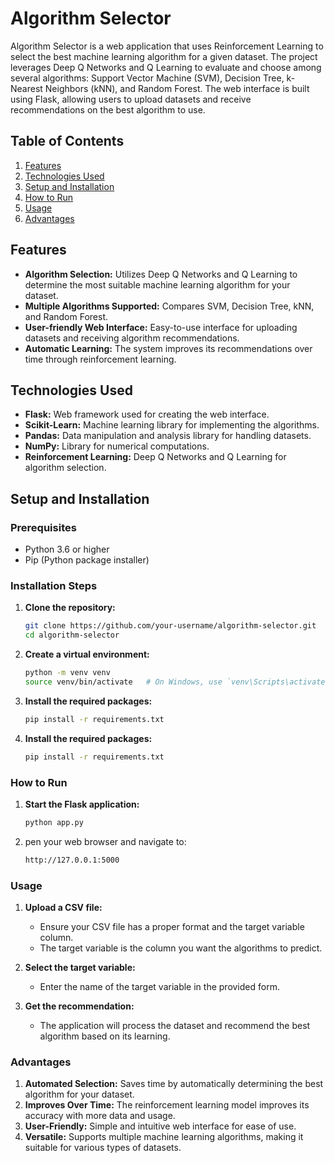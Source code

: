 # Algorithm Selector

Algorithm Selector is a web application that uses Reinforcement Learning to select the best machine learning algorithm for a given dataset. The project leverages Deep Q Networks and Q Learning to evaluate and choose among several algorithms: Support Vector Machine (SVM), Decision Tree, k-Nearest Neighbors (kNN), and Random Forest. The web interface is built using Flask, allowing users to upload datasets and receive recommendations on the best algorithm to use.

## Table of Contents

1. [Features](#features)
2. [Technologies Used](#technologies-used)
3. [Setup and Installation](#setup-and-installation)
4. [How to Run](#how-to-run)
5. [Usage](#usage)
6. [Advantages](#advantages)

## Features

- **Algorithm Selection:** Utilizes Deep Q Networks and Q Learning to determine the most suitable machine learning algorithm for your dataset.
- **Multiple Algorithms Supported:** Compares SVM, Decision Tree, kNN, and Random Forest.
- **User-friendly Web Interface:** Easy-to-use interface for uploading datasets and receiving algorithm recommendations.
- **Automatic Learning:** The system improves its recommendations over time through reinforcement learning.

## Technologies Used

- **Flask:** Web framework used for creating the web interface.
- **Scikit-Learn:** Machine learning library for implementing the algorithms.
- **Pandas:** Data manipulation and analysis library for handling datasets.
- **NumPy:** Library for numerical computations.
- **Reinforcement Learning:** Deep Q Networks and Q Learning for algorithm selection.

## Setup and Installation

### Prerequisites

- Python 3.6 or higher
- Pip (Python package installer)

### Installation Steps

1. **Clone the repository:**
   ```bash
   git clone https://github.com/your-username/algorithm-selector.git
   cd algorithm-selector
   ```
   
2. **Create a virtual environment:**
   ```bash
   python -m venv venv
   source venv/bin/activate   # On Windows, use `venv\Scripts\activate`
   ```
3. **Install the required packages:**
   ```bash
   pip install -r requirements.txt
    ```
4. **Install the required packages:**
   ```bash
   pip install -r requirements.txt
    ```

### How to Run
1. **Start the Flask application:**
   ```bash
   python app.py
   ```
2. pen your web browser and navigate to:
   ```bash
   http://127.0.0.1:5000
   ```

### Usage
1. **Upload a CSV file:**
   - Ensure your CSV file has a proper format and the target variable column.
   - The target variable is the column you want the algorithms to predict.

2. **Select the target variable:**
   - Enter the name of the target variable in the provided form.

3. **Get the recommendation:**
   - The application will process the dataset and recommend the best algorithm based on its learning.

### Advantages
1. **Automated Selection:** Saves time by automatically determining the best algorithm for your dataset.
2. **Improves Over Time:** The reinforcement learning model improves its accuracy with more data and usage.
3. **User-Friendly:** Simple and intuitive web interface for ease of use.
4. **Versatile:** Supports multiple machine learning algorithms, making it suitable for various types of datasets.
